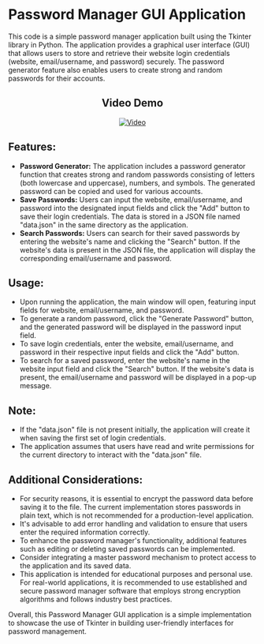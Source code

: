

 <h1>Password Manager GUI Application</h1>
    <p>This code is a simple password manager application built using the Tkinter library in Python. 
    The application provides a graphical user interface (GUI) that allows users to store and retrieve their website 
    login credentials (website, email/username, and password) securely. The password generator feature also enables users to create strong and random passwords for their accounts.</p>
    <h2 align="center">Video Demo</h2>
    <p align="center">
        <a href="https://youtu.be/4XFKmoh0mMo">
            <img src="https://img.youtube.com/vi/4XFKmoh0mMo/0.jpg" alt="Video">
        </a>
    </p>
<h2>Features:</h2>
<ul>
    <li><strong>Password Generator:</strong> The application includes a password generator function that creates strong and random passwords consisting of letters (both lowercase and uppercase), numbers, and symbols. The generated password can be copied and used for various accounts.</li>
    <li><strong>Save Passwords:</strong> Users can input the website, email/username, and password into the designated input fields and click the "Add" button to save their login credentials. The data is stored in a JSON file named "data.json" in the same directory as the application.</li>
    <li><strong>Search Passwords:</strong> Users can search for their saved passwords by entering the website's name and clicking the "Search" button. If the website's data is present in the JSON file, the application will display the corresponding email/username and password.</li>
</ul>


<h2>Usage:</h2>
<ul>
    <li>Upon running the application, the main window will open, featuring input fields for website, email/username, and password.</li>
    <li>To generate a random password, click the "Generate Password" button, and the generated password will be displayed in the password input field.</li>
    <li>To save login credentials, enter the website, email/username, and password in their respective input fields and click the "Add" button.</li>
    <li>To search for a saved password, enter the website's name in the website input field and click the "Search" button. If the website's data is present, the email/username and password will be displayed in a pop-up message.</li>
</ul>

<h2>Note:</h2>
<ul>
    <li>If the "data.json" file is not present initially, the application will create it when saving the first set of login credentials.</li>
    <li>The application assumes that users have read and write permissions for the current directory to interact with the "data.json" file.</li>
</ul>

<h2>Additional Considerations:</h2>
<ul>
    <li>For security reasons, it is essential to encrypt the password data before saving it to the file. The current implementation stores passwords in plain text, which is not recommended for a production-level application.</li>
    <li>It's advisable to add error handling and validation to ensure that users enter the required information correctly.</li>
    <li>To enhance the password manager's functionality, additional features such as editing or deleting saved passwords can be implemented.</li>
    <li>Consider integrating a master password mechanism to protect access to the application and its saved data.</li>
    <li>This application is intended for educational purposes and personal use. For real-world applications, it is recommended to use established and secure password manager software that employs strong encryption algorithms and follows industry best practices.</li>
</ul>

<p>Overall, this Password Manager GUI application is a simple implementation to showcase the use of Tkinter in building user-friendly interfaces for password management.</p>
